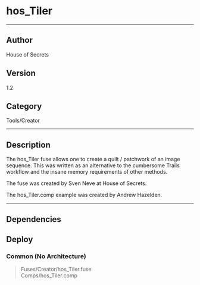 # hos_Tiler
___

## Author
House of Secrets

## Version
1.2

## Category
Tools/Creator

___

## Description
<p>The hos_Tiler fuse allows one to create a quilt / patchwork of an image sequence. This was written as an alternative to the cumbersome Trails workflow and the insane memory requirements of other methods.</p>

<p>The fuse was created by Sven Neve at House of Secrets.</p>

<p>The hos_Tiler.comp example was created by Andrew Hazelden.</p>

___

## Dependencies

## Deploy

### Common (No Architecture)

> Fuses/Creator/hos_Tiler.fuse  
> Comps/hos_Tiler.comp  
